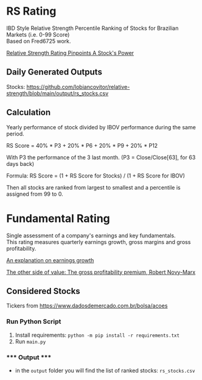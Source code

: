 # RS Rating
IBD Style Relative Strength Percentile Ranking of Stocks for Brazilian Markets (i.e. 0-99 Score)  
Based on Fred6725 work.  

[Relative Strength Rating Pinpoints A Stock's Power](https://finance.yahoo.com/news/relative-strength-rating-pinpoints-stocks-214500318.html)

## Daily Generated Outputs
Stocks: https://github.com/lobiancovitor/relative-strength/blob/main/output/rs_stocks.csv  


## Calculation
Yearly performance of stock divided by IBOV performance during the same period.

RS Score = 40% * P3 + 20% * P6 + 20% * P9 + 20% * P12

With P3 the performance of the 3 last month. (P3 = Close/Close[63], for 63 days back)

Formula: RS Score = (1 + RS Score for Stocks) / (1 + RS Score for IBOV)

Then all stocks are ranked from largest to smallest and a percentile is assigned from 99 to 0.


# Fundamental Rating
Single assessment of a company's earnings and key fundamentals.  
This rating measures quarterly earnings growth, gross margins and gross profitability.  

[An explanation on earnings growth](https://finance.yahoo.com/news/eps-rating-fast-tracks-basic-221200776.html)  

[The other side of value: The gross profitability premium, Robert Novy-Marx](https://www.sciencedirect.com/science/article/abs/pii/S0304405X13000044)
  

## Considered Stocks
Tickers from https://www.dadosdemercado.com.br/bolsa/acoes


### Run Python Script

1. Install requirements: `python -m pip install -r requirements.txt`
2. Run `main.py`


### \*\*\* Output \*\*\*

- in the `output` folder you will find the list of ranked stocks: `rs_stocks.csv`
